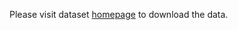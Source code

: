 Please visit dataset [homepage](https://www.kaggle.com/datasets/husamaamer/iraqi-currency-) to download the data. 
